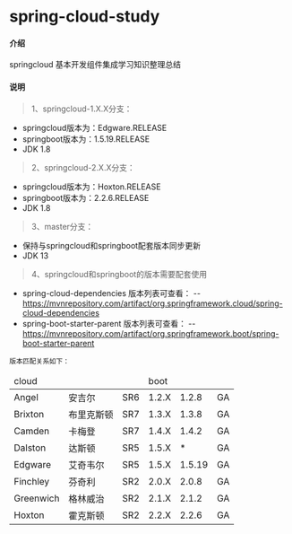 # spring-cloud-study

#### 介绍
springcloud 基本开发组件集成学习知识整理总结

#### 说明
> 1、springcloud-1.X.X分支：
- springcloud版本为：Edgware.RELEASE
- springboot版本为：1.5.19.RELEASE
- JDK 1.8

>  2、springcloud-2.X.X分支：
- springcloud版本为：Hoxton.RELEASE
- springboot版本为：2.2.6.RELEASE
- JDK 1.8

> 3、master分支：
- 保持与springcloud和springboot配套版本同步更新
- JDK 13

> 4、springcloud和springboot的版本需要配套使用

- spring-cloud-dependencies 版本列表可查看：
-- https://mvnrepository.com/artifact/org.springframework.cloud/spring-cloud-dependencies
- spring-boot-starter-parent 版本列表可查看：
-- https://mvnrepository.com/artifact/org.springframework.boot/spring-boot-starter-parent

```
版本匹配关系如下：
```
<table>
  <thead>
   <tr>
    <td>cloud</td>
    <td></td>
    <td></td>
    <td>boot</td>
    <td></td>
    <td></td>
   </tr>
  </thead>
  <tr>
    <td>Angel</td>
    <td>安吉尔</td>
    <td>SR6</td>
    <td>1.2.X</td>
    <td>1.2.8</td>
    <td>GA</td>
  </tr>
  <tr>
    <td>Brixton</td>
    <td>布里克斯顿</td>
    <td>SR7</td>
    <td>1.3.X</td>
    <td>1.3.8</td>
    <td>GA</td>
  </tr>
  <tr>
    <td>Camden</td>
    <td>卡梅登</td>
    <td>SR7</td>
    <td>1.4.X</td>
    <td>1.4.2</td>
    <td>GA</td>
  </tr>  
  <tr>
    <td>Dalston</td>
    <td>达斯顿</td>
    <td>SR5</td>
    <td>1.5.X</td>
    <td>*</td>
    <td>GA</td>
  </tr>     
  <tr>
    <td>Edgware</td>
    <td>艾奇韦尔</td>
    <td>SR5</td>
    <td>1.5.X</td>
    <td>1.5.19</td>
    <td>GA</td>
  </tr>  
  <tr>
    <td>Finchley</td>
    <td>芬奇利</td>
    <td>SR2</td>
    <td>2.0.X</td>
    <td>2.0.8</td>
    <td>GA</td>
  </tr>
  <tr>
    <td>Greenwich</td>
    <td>格林威治</td>
    <td>SR2</td>
    <td>2.1.X</td>
    <td>2.1.2</td>
    <td>GA</td>
  </tr>  
  <tr>
    <td>Hoxton</td>
    <td>霍克斯顿</td>
    <td>SR2</td>
    <td>2.2.X</td>
    <td>2.2.6</td>
    <td>GA</td>
  </tr>      
</table>
        
